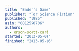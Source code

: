 ```yaml
---
title: "Ender’s Game"
publisher: "Tor Science Fiction"
published: "1985"
asin: "0812550706"
authors:
  - orson-scott-card
started: "2013-05-09"
finished: "2013-05-16"
---
```


